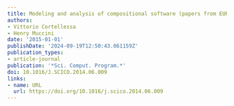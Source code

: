 ```yaml
---
title: Modeling and analysis of compositional software (papers from EUROMICRO SEAA'12)
authors:
- Vittorio Cortellessa
- Henry Muccini
date: '2015-01-01'
publishDate: '2024-09-19T12:50:43.061159Z'
publication_types:
- article-journal
publication: '*Sci. Comput. Program.*'
doi: 10.1016/J.SCICO.2014.06.009
links:
- name: URL
  url: https://doi.org/10.1016/j.scico.2014.06.009
---
```

